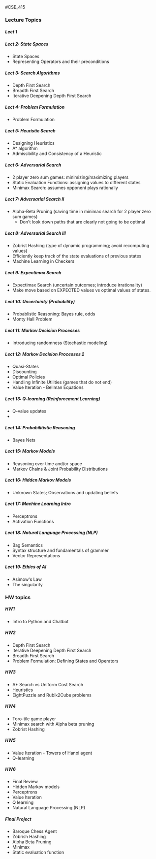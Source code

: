 #CSE_415

### Lecture Topics

##### Lect 1


##### Lect 2: State Spaces
- State Spaces
- Representing Operators and their preconditions

##### Lect 3: Search Algorithms
- Depth First Search
- Breadth First Search 
- Iterative Deepening Depth First Search

##### Lect 4: Problem Formulation
- Problem Formulation


##### Lect 5: Heuristic Search
- Designing Heuristics
- A\* algorithm
- Admissibility and Consistency of a Heuristic


##### Lect 6: Adversarial Search
- 2 player zero sum games: minimizing/maximizing players
- Static Evaluation Functions: assigning values to different states
- Minimax Search: assumes opponent plays rationally

##### Lect 7: Adversarial Search II
- Alpha-Beta Pruning (saving time in minimax search for 2 player zero sum games)
	- Don't look down paths that are clearly not going to be optimal


##### Lect 8: Adversarial Search III
- Zobrist Hashing (type of dynamic programming; avoid recomputing values)
- Efficiently keep track of the state evaluations of previous states
- Machine Learning in Checkers

##### Lect 9: Expectimax Search
- Expectimax Search (uncertain outcomes; introduce irrationality)
- Make move based on EXPECTED values vs optimal values of states.

##### Lect 10: Uncertainty (Probability)
- Probablistic Reasoning: Bayes rule, odds
- Monty Hall Problem

##### Lect 11: Markov Decision Processes
- Introducing randomness (Stochastic modeling)

##### Lect 12: Markov Decision Processes 2
- Quasi-States
- Discounting
- Optimal Policies
- Handling Infinite Utilities (games that do not end)
- Value Iteration - Bellman Equations

##### Lect 13: Q-learning (Reinforcement Learning)
- Q-value updates
- 

##### Lect 14: Probabilitistic Reasoning
- Bayes Nets


##### Lect 15: Markov Models
- Reasoning over time and/or space
- Markov Chains & Joint Probability Distributions

##### Lect 16: Hidden Markov Models
- Unknown States; Observations and updating beliefs

##### Lect 17: Machine Learning Intro
- Perceptrons
- Activation Functions

##### Lect 18: Natural Language Processing (NLP)
- Bag Semantics
- Syntax structure and fundamentals of grammer
- Vector Representations

##### Lect 19: Ethics of AI
- Asimow's Law
- The singularity



### HW topics

##### HW1
- Intro to Python and Chatbot

##### HW2
- Depth First Search
- Iterative Deepening Depth First Search
- Breadth First Search
- Problem Formulation: Defining States and Operators

##### HW3
- A\* Search vs Uniform Cost Search
- Heuristics
- EightPuzzle and Rubik2Cube problems

##### HW4
- Toro-tile game player
- Minimax search with Alpha beta pruning
- Zobrist Hashing

##### HW5
- Value Iteration - Towers of Hanoi agent
- Q-learning

##### HW6
- Final Review
- Hidden Markov models
- Perceptrons
- Value Iteration
- Q learning
- Natural Language Processing (NLP)

##### Final Project
- Baroque Chess Agent
- Zobrish Hashing
- Alpha Beta Pruning
- Minimax
- Static evaluation function
